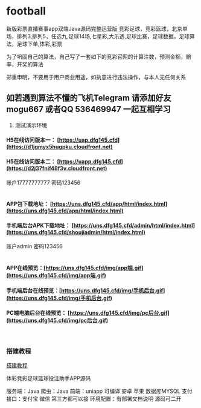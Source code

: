 # football
新版彩票直播赛事app双端Java源码完整运营版
竞彩足球，竞彩篮球，北京单场，排列3,排列5，任选九,足球14场,七星彩,大乐透,足球比赛，足球数据，足球算法，足球下单,体彩,彩票

为了巩固自己的算法，自己写了一套如下的竞彩官网的计算注数，预测金额，赔率，开奖的算法

郑重申明，不要用于用户商业用途，如执意进行违法操作，与本人无任何关系
## 如若遇到算法不懂的飞机Telegram 请添加好友 mogu667 或者QQ 536469947 一起互相学习

1.  测试演示环境  <br>
#### H5在线访问版本一： [https://uap.dfg145.cfd](https://d1jgmyx5hugpku.cloudfront.net)<br>
#### H5在线访问版本二： [https://uapp.dfg145.cfd](https://d2j37fnif48f3v.cloudfront.net)<br>
账户17777777777 密码123456 <br>
<br>

#### APP包下载地址： [https://uns.dfg145.cfd/app/html/index.html](https://uns.dfg145.cfd/app/html/index.html)<br>

####  手机端后台APK下载地址： [https://uns.dfg145.cfd/admin/html/index.html](https://uns.dfg145.cfd/shoujiadmin/html/index.html)<br>
账户admin 密码123456 <br>
<br>

#### APP在线预览：[https://uns.dfg145.cfd/img/app端.gif](https://uns.dfg145.cfd/img/app端.gif)<br>
#### 手机端后台在线预览：[https://uns.dfg145.cfd/img/手机后台.gif](https://uns.dfg145.cfd/img/手机后台.gif)<br>
#### PC端电脑后台在线预览： [https://uns.dfg145.cfd/img/pc后台.gif](https://uns.dfg145.cfd/img/pc后台.gif)<br>

<br>

### 搭建教程
[搭建教程](https://youtu.be/7BIIAtqUiUI)

体彩竞彩足球篮球投注助手APP源码

服务端：Java
爬虫：Java
前端：uniapp 可编译 安卓 苹果
数据库MYSQL
支付接口：支付宝 微信 第三方都可以接
环境配置：有部署文档说明
源码可二开

